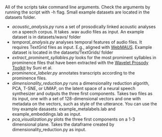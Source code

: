 All of the scripts take command line arguments. Check the arguments by running the script with -h flag. Small example datasets are located in the datasets folder.

- *acoustic_analysis.py* runs a set of prosodically linked acoustic analyses on a speech corpus. It takes .wav audio files as input. An example dataset is in datasets/wavs/ folder
- *temporal_analysis.py* analyses temporal features of audio files. It requires TextGrid files as input. E.g., aligned with [WebMAUS](https://clarin.phonetik.uni-muenchen.de/BASWebServices/interface/WebMAUSBasic). Example dataset is located in the datasets/TextGrids/ folder
- *extract_prominent_syllables.py* looks for the most prominent syllables in prominence files that have been extracted with the [Wavelet Prosody Toolkit](https://github.com/asuni/wavelet_prosody_toolkit) by Suni et al.
- *prominence_labeler.py* annotates transcripts according to the prominence files.
- *dimensionality_reduction.py* runs a dimensionality reduction algorith, PCA, T-SNE, or UMAP, on the latent space of a neural speech synthesizer and outputs the three first components. Takes two files as its input, one with a set of 128-dimensional vectors and one with metadata on the vectors, such as style of the utterance. You can use the tiny example dasasets: example_metalabels.lab and example_embeddings.lab as input.
- *pca_visualization.py* plots the three first components on a 1-3 dimensional plane. Takes the dataframe created by dimensionality_reduction.py as input.
